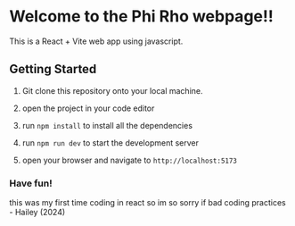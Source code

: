 # Welcome to the Phi Rho webpage!!

This is a React + Vite web app using javascript. 

## Getting Started

1. Git clone this repository onto your local machine. 

2. open the project in your code editor

3. run `npm install` to install all the dependencies

4. run `npm run dev` to start the development server

5. open your browser and navigate to `http://localhost:5173`

### Have fun!
this was my first time coding in react so im so sorry if bad coding practices - Hailey (2024)